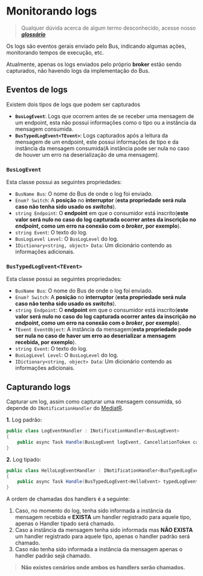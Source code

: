 # Monitorando logs

> Qualquer dúvida acerca de algum termo desconhecido, acesse nosso [**_glossário_**](glossario.md)

Os logs são eventos gerais enviado pelo Bus, indicando algumas ações, monitorando tempos de execução, etc.

Atualmente, apenas os logs enviados pelo próprio __broker__ estão sendo capturados, não havendo logs da implementação do Bus.

## Eventos de logs

Existem dois tipos de logs que podem ser capturados

- **`BusLogEvent`**: Logs que ocorrem antes de se receber uma mensagem de um endpoint, esta não possui informações como o tipo ou a instância da mensagem consumida.
- **`BusTypedLogEvent<TEvent>`**: Logs capturados após a leitura da mensagem de um endpoint, este possui informações de tipo e da instância da mensagem consumida(A instância pode ser nula no caso de houver um erro na deserialização de uma mensagem).

### `BusLogEvent`

Esta classe possui as seguintes propriedades:

- `BusName Bus`: O nome do Bus de onde o log foi enviado.
- `Enum? Switch`: A __**posição**__ no __**interruptor**__ (**esta propriedade será nula caso não tenha sido usado os _switchs_**).
- `string Endpoint`: O __**endpoint**__ em que o consumidor está inscrito(**este valor será nulo no caso do log capturada ocorrer antes da inscrição no _endpoint_, como um erro na conexão com o _broker_, por exemplo**).
- `string Event`: O texto do log.
- `BusLogLevel Level`: O `BusLogLevel` do log.
- `IDictionary<string, object> Data`: Um dicionário contendo as informações adicionais.

### `BusTypedLogEvent<TEvent>`

Esta classe possui as seguintes propriedades:

- `BusName Bus`: O nome do Bus de onde o log foi enviado.
- `Enum? Switch`: A __**posição**__ no __**interruptor**__ (**esta propriedade será nula caso não tenha sido usado os _switchs_**).
- `string Endpoint`: O __**endpoint**__ em que o consumidor está inscrito(**este valor será nulo no caso do log capturada ocorrer antes da inscrição no _endpoint_, como um erro na conexão com o _broker_, por exemplo**).
- `TEvent EventObject`: A instância da mensagem(**esta propriedade pode ser nula no caso de haver um erro ao deserializar a mensagem recebida, por exemplo**).
- `string Event`: O texto do log.
- `BusLogLevel Level`: O `BusLogLevel` do log.
- `IDictionary<string, object> Data`: Um dicionário contendo as informações adicionais.

## Capturando logs

Capturar um log, assim como capturar uma mensagem consumida, só depende do `INotificationHandler` do [MediatR](https://github.com/jbogard/MediatR).

**1.** Log padrão:

```csharp
public class LogEventHandler : INotificationHandler<BusLogEvent>
{
    public async Task Handle(BusLogEvent logEvent, CancellationToken cancellationToken);
}
```

**2.** Log tipado:

```csharp
public class HelloLogEventHandler : INotificationHandler<BusTypedLogEvent<HelloEvent>>
{
    public async Task Handle(BusTypedLogEvent<HelloEvent> typedLogEvent, CancellationToken cancellationToken);
}
```

A ordem de chamadas dos handlers é a seguinte:

1. Caso, no momento do log, tenha sido informada a instância da mensagem recebida e **EXISTA** um handler registrado para aquele tipo, apenas o Handler tipado será chamado.
2. Caso a instância da mensagem tenha sido informada mas **NÃO EXISTA** um handler registrado para aquele tipo, apenas o handler padrão será chamado.
3. Caso não tenha sido informada a instância da mensagem apenas o handler padrão sejá chamado.

> **Não existes cenários onde ambos os handlers serão chamados.**
